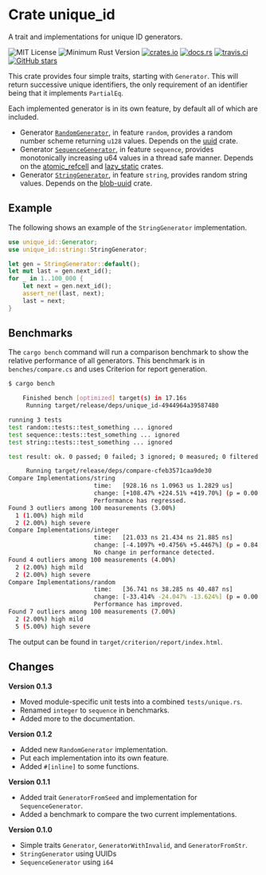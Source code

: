 # Crate unique_id

A trait and implementations for unique ID generators.

![MIT License](https://img.shields.io/badge/license-mit-118811.svg)
![Minimum Rust Version](https://img.shields.io/badge/Min%20Rust-1.40-green.svg)
[![crates.io](https://img.shields.io/crates/v/unique_id.svg)](https://crates.io/crates/unique_id)
[![docs.rs](https://docs.rs/unique_id/badge.svg)](https://docs.rs/unique_id)
[![travis.ci](https://travis-ci.org/johnstonskj/rust-unique_id.svg?branch=master)](https://travis-ci.org/johnstonskj/rust-unique_id)
[![GitHub stars](https://img.shields.io/github/stars/johnstonskj/rust-unique_id.svg)](https://github.com/johnstonskj/rust-unique_id/stargazers)

This crate provides four simple traits, starting with `Generator`. This will return successive unique identifiers, the
only requirement of an identifier being that it implements `PartialEq`. 

Each implemented generator is in its own feature, by default all of which are included.

* Generator [`RandomGenerator`](https://docs.rs/unique_id/0.1.2/unique_id/random/struct.RandomGenerator.html), in 
  feature `random`, provides a random number scheme returning `u128` values. Depends on the 
  [uuid](https://crates.io/crates/uuid) crate.
* Generator [`SequenceGenerator`](https://docs.rs/unique_id/0.1.2/unique_id/sequence/struct.SequenceGenerator.html), 
  in feature `sequence`, provides monotonically increasing u64 values in a thread safe manner. Depends on the 
  [atomic_refcell](https://crates.io/crates/atomic_refcell) and [lazy_static](https://crates.io/crates/lazy_static) 
  crates.
* Generator [`StringGenerator`](https://docs.rs/unique_id/0.1.2/unique_id/string/struct.StringGenerator.html), in 
  feature `string`, provides random string values. Depends on the [blob-uuid](https://crates.io/crates/blob-uuid) crate.

## Example

The following shows an example of the `StringGenerator` implementation.

```rust
use unique_id::Generator;
use unique_id::string::StringGenerator;

let gen = StringGenerator::default();
let mut last = gen.next_id();
for _ in 1..100_000 {
    let next = gen.next_id();
    assert_ne!(last, next);
    last = next;
}
```

## Benchmarks

The `cargo bench` command will run a comparison benchmark to show the relative performance of all generators. This
benchmark is in `benches/compare.cs` and uses Criterion for report generation.

```bash
$ cargo bench

    Finished bench [optimized] target(s) in 17.16s
     Running target/release/deps/unique_id-4944964a39587480

running 3 tests
test random::tests::test_something ... ignored
test sequence::tests::test_something ... ignored
test string::tests::test_something ... ignored

test result: ok. 0 passed; 0 failed; 3 ignored; 0 measured; 0 filtered out

     Running target/release/deps/compare-cfeb3571caa9de30
Compare Implementations/string
                        time:   [928.16 ns 1.0963 us 1.2829 us]
                        change: [+108.47% +224.51% +419.70%] (p = 0.00 < 0.05)
                        Performance has regressed.
Found 3 outliers among 100 measurements (3.00%)
  1 (1.00%) high mild
  2 (2.00%) high severe
Compare Implementations/integer
                        time:   [21.033 ns 21.434 ns 21.885 ns]
                        change: [-4.1097% +0.4756% +5.4467%] (p = 0.84 > 0.05)
                        No change in performance detected.
Found 4 outliers among 100 measurements (4.00%)
  2 (2.00%) high mild
  2 (2.00%) high severe
Compare Implementations/random
                        time:   [36.741 ns 38.285 ns 40.487 ns]
                        change: [-33.414% -24.047% -13.624%] (p = 0.00 < 0.05)
                        Performance has improved.
Found 7 outliers among 100 measurements (7.00%)
  2 (2.00%) high mild
  5 (5.00%) high severe
```

The output can be found in `target/criterion/report/index.html`.

## Changes

**Version 0.1.3**

* Moved module-specific unit tests into a combined `tests/unique.rs`.
* Renamed `integer` to `sequence` in benchmarks.
* Added more to the documentation.

**Version 0.1.2**

* Added new `RandomGenerator` implementation.
* Put each implementation into its own feature.
* Added `#[inline]` to some functions.

**Version 0.1.1**

* Added trait `GeneratorFromSeed` and implementation for `SequenceGenerator`.
* Added a benchmark to compare the two current implementations.

**Version 0.1.0**

* Simple traits `Generator`, `GeneratorWithInvalid`, and `GeneratorFromStr`.
* `StringGenerator` using UUIDs
* `SequenceGenerator` using `i64`
